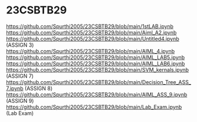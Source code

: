 # 23CSBTB29
https://github.com/Spurthi2005/23CSBTB29/blob/main/1stLAB.ipynb
https://github.com/Spurthi2005/23CSBTB29/blob/main/Aiml_A2.ipynb
https://github.com/Spurthi2005/23CSBTB29/blob/main/Untitled4.ipynb  (ASSIGN 3)
https://github.com/Spurthi2005/23CSBTB29/blob/main/AIML_4.ipynb
https://github.com/Spurthi2005/23CSBTB29/blob/main/AIML_LAB5.ipynb
https://github.com/Spurthi2005/23CSBTB29/blob/main/AIML_LAB6.ipynb
https://github.com/Spurthi2005/23CSBTB29/blob/main/SVM_kernals.ipynb    (ASSIGN 7)
https://github.com/Spurthi2005/23CSBTB29/blob/main/Decision_Tree_ASS_7.ipynb (ASSIGN 8)
https://github.com/Spurthi2005/23CSBTB29/blob/main/AIML_ASS_9.ipynb     (ASSIGN 9)
https://github.com/Spurthi2005/23CSBTB29/blob/main/Lab_Exam.ipynb   (Lab Exam)
